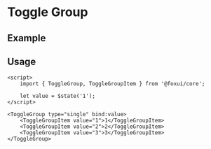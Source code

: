 <script>
	import Example from './Example.svelte';
</script>

# Toggle Group

## Example

<Example />

## Usage

```svelte
<script>
	import { ToggleGroup, ToggleGroupItem } from '@foxui/core';

	let value = $state('1');
</script>

<ToggleGroup type="single" bind:value>
	<ToggleGroupItem value="1">1</ToggleGroupItem>
	<ToggleGroupItem value="2">2</ToggleGroupItem>
	<ToggleGroupItem value="3">3</ToggleGroupItem>
</ToggleGroup>
```
